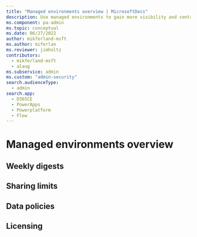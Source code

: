 ```yaml
---
title: "Managed environments overview | MicrosoftDocs"
description: Use managed environments to gain more visibility and control of your Dynamics 365 applications and flows, with less effort.
ms.component: pa-admin
ms.topic: conceptual
ms.date: 06/27/2022
author: mikferland-msft
ms.author: miferlan
ms.reviewer: jimholtz
contributors:
  - mikferland-msft
  - alaug 
ms.subservice: admin
ms.custom: "admin-security"
search.audienceType: 
  - admin
search.app:
  - D365CE
  - PowerApps
  - Powerplatform
  - Flow
---
```

# Managed environments overview

## Weekly digests

## Sharing limits

## Data policies

## Licensing
